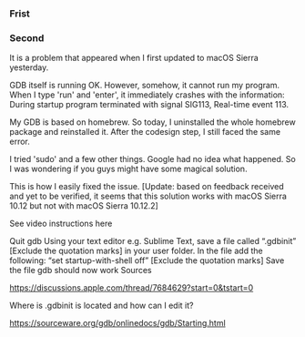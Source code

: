 ### Frist
### Second

It is a problem that appeared when I first updated to macOS Sierra yesterday.

GDB itself is running OK. However, somehow, it cannot run my program. When I type 'run' and 'enter', it immediately crashes with the information: During startup program terminated with signal SIG113, Real-time event 113.

My GDB is based on homebrew. So today, I uninstalled the whole homebrew package and reinstalled it. After the codesign step, I still faced the same error.

I tried 'sudo' and a few other things. Google had no idea what happened. So I was wondering if you guys might have some magical solution.

This is how I easily fixed the issue. [Update: based on feedback received and yet to be verified, it seems that this solution works with macOS Sierra 10.12 but not with macOS Sierra 10.12.2]

See video instructions here

Quit gdb
Using your text editor e.g. Sublime Text, save a file called “.gdbinit” [Exclude the quotation marks] in your user folder.
In the file add the following: “set startup-with-shell off” [Exclude the quotation marks]
Save the file
gdb should now work
Sources

https://discussions.apple.com/thread/7684629?start=0&tstart=0

Where is .gdbinit is located and how can I edit it?

https://sourceware.org/gdb/onlinedocs/gdb/Starting.html
